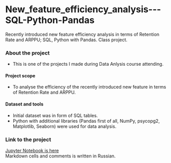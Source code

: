 # New_feature_efficiency_analysis---SQL-Python-Pandas
Recently introduced new feature efficiency analysis in terms of Retention Rate and ARPPU; SQL, Python with Pandas.
Сlass project. 

### About the project  
- This is one of the projects I made during Data Anlysis course attending.
#### Project scope
- To analyse the efficiency of the recently introduced new feature in terms of Retention Rate and ARPPU. 
#### Dataset and tools
- Initial dataset was in form of SQL tables. 
- Python with additional libraries (Pandas first of all, NumPy, psycopg2, Matplotlib, Seaborn) were used for data analysis.

### Link to the project  
[Jupyter Notebook is here](https://github.com/realseich/New_feature_efficiency_analysis---SQL-Python-Pandas/blob/main/50_6_PROJECT_AS.ipynb)   
Markdown cells and comments is written in Russian. 
